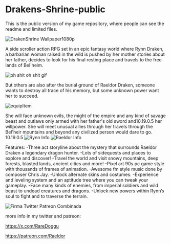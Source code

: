 # Drakens-Shrine-public
This is the public version of my game repository, where people can see the readme and limited files.

![DrakenShrine Wallpaper1080p](https://github.com/RaeldorDraken/Drakens-Shrine/assets/20644216/db3df123-5d1f-40e8-82e3-0655285714f3)

A side scroller action RPG set in an epic fantasy world where Rynn Draken, a barbarian woman raised in the wild is pushed by her mother stories about her father, decides to look for his final resting place and travels to the free lands of Bel'heim.

![oh shit oh shit gif](https://github.com/RaeldorDraken/Drakens-Shrine/assets/20644216/1f26951a-0a44-4954-b34f-a96aea2d5fdf)

But others are also after the burial ground of Raeldor Draken, someone wants to destroy all trace of his memory, but some unknown power want her to succeed.

![equipItem](https://github.com/RaeldorDraken/Drakens-Shrine/assets/20644216/bd547d4a-3109-423b-afc7-985b9de1db53)

She will face unknown evils, the might of the empire and any kind of savage beast and outlaws only armed with her father's old sword and10.19.0.5 her willpower. She will meet unusual allies through her travels through the Bel'heir mountains and beyond any civilized person would dare to go.
10.19.0.5
![Rynn Info](https://github.com/RaeldorDraken/Drakens-Shrine/assets/20644216/f625795f-6c35-49fe-ac7c-9627e47a0093)
![Raeldor Info](https://github.com/RaeldorDraken/Drakens-Shrine/assets/20644216/8f132f8c-39d7-44af-b6f1-37bc56c55c33)

Features:
-Three act storyline about the mystery that surrounds Raeldor Draken a legendary dragon hunter.
-Lots of sidequests and places to explore and discover!
-Travel the world and visit snowy mountains, deep forests, blasted lands, ancient cities and more!
-Pixel art 90s pc game style with thousands of frames of animation.
-Awesome fm style music done by composer Chris Jay.
-Unlock alternate skins and costumes.
-Experience and leveling system and an aptitude tree where you can tweak your gameplay.
-Face many kinds of enemies, from imperial soldiers and wild beast to undead creatures and dragons.
-Unlock new powers within Rynn’s soul to fight and to traverse the terrain.

![Firma Twitter Patreon Combinada](https://github.com/RaeldorDraken/Drakens-Shrine/assets/20644216/a62dd5b6-3218-4c17-8d2a-ac96cc832007)

more info in my twitter and patreon:

https://x.com/RareDoggu

https://patreon.com/Raeldor
